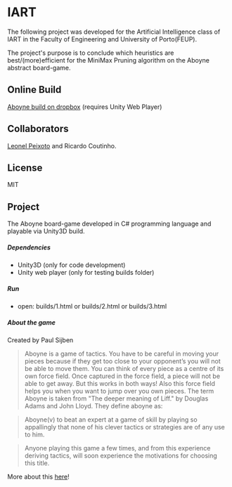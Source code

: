 # IART
The following project was developed for the Artificial Intelligence class of IART in the Faculty of Engineering and University of Porto(FEUP).

The project's purpose is to conclude which heuristics are best/(more)efficient for the MiniMax Pruning algorithm on the Aboyne abstract board-game.

## Online Build
[Aboyne build on dropbox][0] (requires Unity Web Player)

## Collaborators
[Leonel Peixoto][1] and
Ricardo Coutinho.

## License
MIT

## Project
The Aboyne board-game developed in C# programming language and playable via Unity3D build.

##### Dependencies
- Unity3D (only for code development)
- Unity web player (only for testing builds folder)

##### Run
 - open: builds/1.html or builds/2.html or builds/3.html

##### About the game
Created by Paul Sijben
> Aboyne is a game of tactics. You have to be careful in moving your pieces because if they get too close to your opponent’s you will not be able to move them. You can think of every piece as a centre of its own force field. Once captured in the force field, a piece will not be able to get away. But this works in both ways! Also this force field helps you when you want to jump over you own pieces.
> The term Aboyne is taken from "The deeper meaning of Liff." by Douglas Adams and John Lloyd. They define aboyne as:

> Aboyne(v) to beat an expert at a game of skill by playing so appallingly that none of his clever tactics or strategies are of any use to him.

> Anyone playing this game a few times, and from this experience deriving tactics, will soon experience the motivations for choosing this title.

More about this [here][2]!

[0]:https://dl.dropboxusercontent.com/u/13808975/1/1.html
[1]: http://
[2]:http://www.di.fc.ul.pt/~jpn/gv/aboyne.htm
